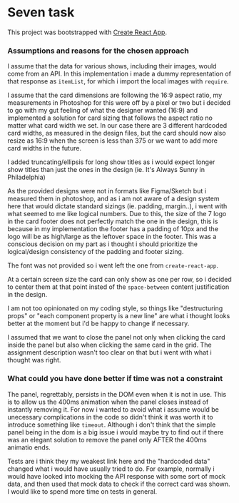 # Seven task

This project was bootstrapped with [Create React App](https://github.com/facebook/create-react-app).

### Assumptions and reasons for the chosen approach

I assume that the data for various shows, including their images, would come from an API. In this implementation i made a dummy representation of that response as `itemList`, for which i import the local images with `require`.

I assume that the card dimensions are following the 16:9 aspect ratio, my measurements in Photoshop for this were off by a pixel or two but i decided to go with my gut feeling of what the designer wanted (16:9) and implemented a solution for card sizing that follows the aspect ratio no matter what card width we set. In our case there are 3 different hardcoded card widths, as measured in the design files, but the card should now also resize as 16:9 when the screen is less than 375 or we want to add more card widths in the future.

I added truncating/ellipsis for long show titles as i would expect longer show titles than just the ones in the design (ie. It's Always Sunny in Philadelphia)

As the provided designs were not in formats like Figma/Sketch but i measured them in photoshop, and as i am not aware of a design system here that would dictate standard sizings (ie. padding, margin..), i went with what seemed to me like logical numbers. Due to this, the size of the 7 logo in the card footer does not perfectly match the one in the design, this is because in my implementation the footer has a padding of 10px and the logo will be as high/large as the leftover space in the footer. This was a conscious decision on my part as i thought i should prioritize the logical/design consistency of the padding and footer sizing.

The font was not provided so i went left the one from `create-react-app`.

At a certain screen size the card can only show as one per row, so i decided to center them at that point insted of the `space-between` content justification in the design.

I am not too opinionated on my coding style, so things like "destructuring props" or "each component property is a new line" are what i thought looks better at the moment but i'd be happy to change if necessary.

I assumed that we want to close the panel not only when clicking the card inside the panel but also when clicking the same card in the grid. The assignment description wasn't too clear on that but i went with what i thought was right.

### What could you have done better if time was not a constraint

The panel, regrettably, persists in the DOM even when it is not in use. This is to allow us the 400ms animation when the panel closes instead of instantly removing it. For now i wanted to avoid what i assume would be unecessary complications in the code so didn't think it was worth it to introduce something like `timeout`.
Although i don't think that the simple panel being in the dom is a big issue i would maybe try to find out if there was an elegant solution to remove the panel only AFTER the 400ms animatio ends.

Tests are i think they my weakest link here and the "hardcoded data" changed what i would have usually tried to do. For example, normally i would have looked into mocking the API response with some sort of mock data, and then used that mock data to check if the correct card was shown.
I would like to spend more time on tests in general.